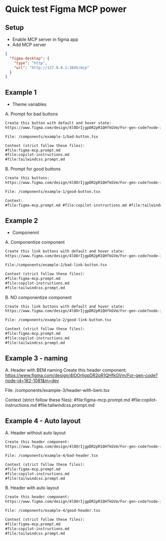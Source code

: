 # Quick test Figma MCP power

## Setup

- Enable MCP server in figma app
- Add MCP server

```json
{
  "figma-desktop": {
    "type": "http",
    "url": "http://127.0.0.1:3845/mcp"
  }
}
```

## Example 1

- Theme variables

A. Prompt for bad buttons

```txt
Create this button with default and hover state:
https://www.figma.com/design/4lOOrIjgpDR2pR1QHfkGVm/For-gen-code?node-id=133-1041&m=dev

File: /components/example-1/bad-button.tsx

Context (strict follow these files):
#file:figma-mcp.prompt.md
#file:copilot-instructions.md
#file:tailwindcss.prompt.md
```

B. Prompt for good buttons

```txt
Create this buttons:
https://www.figma.com/design/4lOOrIjgpDR2pR1QHfkGVm/For-gen-code?node-id=1-1057&m=dev

File: /components/example-1/good-button.tsx

Context:
#file:figma-mcp.prompt.md #file:copilot-instructions.md #file:tailwindcss.prompt.md
```

## Example 2

- Componennt

A. Componentize component

```txt
Create this link buttons with default and hover state:
https://www.figma.com/design/4lOOrIjgpDR2pR1QHfkGVm/For-gen-code?node-id=158-1023&m=dev

File:/components/example-2/bad-link-button.tsx

Context (strict follow these files):
#file:figma-mcp.prompt.md
#file:copilot-instructions.md
#file:tailwindcss.prompt.md
```

B. NO componentize component

```txt
Create this link buttons with default and hover state:
https://www.figma.com/design/4lOOrIjgpDR2pR1QHfkGVm/For-gen-code?node-id=1-1062&m=dev

File: /components/example-2/good-link-button.tsx

Context (strict follow these files):
#file:figma-mcp.prompt.md
#file:copilot-instructions.md
#file:tailwindcss.prompt.md
```

## Example 3 - naming

A. Header with BEM naming
Create this header component:
https://www.figma.com/design/4lOOrIjgpDR2pR1QHfkGVm/For-gen-code?node-id=182-1081&m=dev

File: /components/example-3/header-with-bem.tsx

Context (strict follow these files):
#file:figma-mcp.prompt.md
#file:copilot-instructions.md
#file:tailwindcss.prompt.md

## Example 4 - Auto layout

A. Header without auto layout

```txt
Create this header component:
https://www.figma.com/design/4lOOrIjgpDR2pR1QHfkGVm/For-gen-code?node-id=182-1083&m=dev

File: /components/example-4/bad-header.tsx

Context (strict follow these files):
#file:figma-mcp.prompt.md
#file:copilot-instructions.md
#file:tailwindcss.prompt.md
```

B. Header with auto layout

```txt
Create this header component:
https://www.figma.com/design/4lOOrIjgpDR2pR1QHfkGVm/For-gen-code?node-id=182-1081&m=dev

File: /components/example-4/good-header.tsx

Context (strict follow these files):
#file:figma-mcp.prompt.md
#file:copilot-instructions.md
#file:tailwindcss.prompt.md
```
